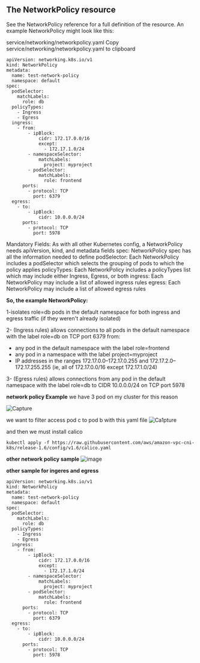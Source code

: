 ## The NetworkPolicy resource

See the NetworkPolicy reference for a full definition of the resource.
An example NetworkPolicy might look like this:

service/networking/networkpolicy.yaml Copy service/networking/networkpolicy.yaml to clipboard
```
apiVersion: networking.k8s.io/v1
kind: NetworkPolicy
metadata:
  name: test-network-policy
  namespace: default
spec:
  podSelector:
    matchLabels:
      role: db
  policyTypes:
    - Ingress
    - Egress
  ingress:
    - from:
        - ipBlock:
            cidr: 172.17.0.0/16
            except:
              - 172.17.1.0/24
        - namespaceSelector:
            matchLabels:
              project: myproject
        - podSelector:
            matchLabels:
              role: frontend
      ports:
        - protocol: TCP
          port: 6379
  egress:
    - to:
        - ipBlock:
            cidr: 10.0.0.0/24
      ports:
        - protocol: TCP
          port: 5978
```
Mandatory Fields: As with all other Kubernetes config, a NetworkPolicy needs apiVersion, kind, and metadata fields
spec: NetworkPolicy spec has all the information needed to define
podSelector: Each NetworkPolicy includes a podSelector which selects the grouping of pods to which the policy applies
policyTypes: Each NetworkPolicy includes a policyTypes list which may include either Ingress, Egress, or both
ingress: Each NetworkPolicy may include a list of allowed ingress rules
egress: Each NetworkPolicy may include a list of allowed egress rules

**So, the example NetworkPolicy:**

1-isolates role=db pods in the default namespace for both ingress and egress traffic (if they weren't already isolated)

2- (Ingress rules) allows connections to all pods in the default namespace with the label role=db on TCP port 6379 from:

- any pod in the default namespace with the label role=frontend
- any pod in a namespace with the label project=myproject
- IP addresses in the ranges 172.17.0.0–172.17.0.255 and 172.17.2.0–172.17.255.255 (ie, all of 172.17.0.0/16 except 172.17.1.0/24)

3- (Egress rules) allows connections from any pod in the default namespace with the label role=db to CIDR 10.0.0.0/24 on TCP port 5978


**network policy Example**
we have 3 pod on my cluster for this reason

![Capture](https://user-images.githubusercontent.com/113288076/210169200-f2a1a729-115f-4f89-829d-4b74e2c0cdc1.PNG)

we want to filter access pod c to pod b with this yaml file
![Ca1pture](https://user-images.githubusercontent.com/113288076/210169233-d392cdea-5fcb-4a4c-809e-1d6239555d5c.PNG)

and then we must install calico

```
kubectl apply -f https://raw.githubusercontent.com/aws/amazon-vpc-cni-k8s/release-1.6/config/v1.6/calico.yaml
```

**other network policy sample**
![image](https://user-images.githubusercontent.com/113288076/210169395-cd4e46ee-28bc-468b-a2b7-a19cad847c21.png)


**other sample for ingeres and egress**
```
apiVersion: networking.k8s.io/v1
kind: NetworkPolicy
metadata:
  name: test-network-policy
  namespace: default
spec:
  podSelector:
    matchLabels:
      role: db
  policyTypes:
    - Ingress
    - Egress
  ingress:
    - from:
        - ipBlock:
            cidr: 172.17.0.0/16
            except:
              - 172.17.1.0/24
        - namespaceSelector:
            matchLabels:
              project: myproject
        - podSelector:
            matchLabels:
              role: frontend
      ports:
        - protocol: TCP
          port: 6379
  egress:
    - to:
        - ipBlock:
            cidr: 10.0.0.0/24
      ports:
        - protocol: TCP
          port: 5978
```

